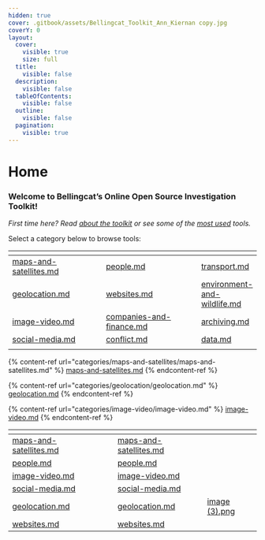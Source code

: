 ```yaml
---
hidden: true
cover: .gitbook/assets/Bellingcat_Toolkit_Ann_Kiernan copy.jpg
coverY: 0
layout:
  cover:
    visible: true
    size: full
  title:
    visible: false
  description:
    visible: false
  tableOfContents:
    visible: false
  outline:
    visible: false
  pagination:
    visible: true
---
```


# Home

### Welcome to Bellingcat’s Online Open Source Investigation Toolkit!

_First time here? Read_ [_about the toolkit_](<README (1).md>) _or see some of the_ [_most used_](most-used.md) _tools._

Select a category below to browse tools:

<table><thead><tr><th width="207"></th><th width="224"></th><th></th></tr></thead><tbody><tr><td><a data-mention href="categories/maps-and-satellites/maps-and-satellites.md">maps-and-satellites.md</a></td><td><a data-mention href="categories/people/people.md">people.md</a></td><td><a data-mention href="categories/transport/transport.md">transport.md</a></td></tr><tr><td><a data-mention href="categories/geolocation/geolocation.md">geolocation.md</a></td><td><a data-mention href="categories/websites/websites.md">websites.md</a></td><td><a data-mention href="categories/environment-and-wildlife/environment-and-wildlife.md">environment-and-wildlife.md</a></td></tr><tr><td><a data-mention href="categories/image-video/image-video.md">image-video.md</a></td><td><a data-mention href="categories/companies-and-finance/companies-and-finance.md">companies-and-finance.md</a></td><td><a data-mention href="categories/archiving/archiving.md">archiving.md</a></td></tr><tr><td><a data-mention href="categories/social-media/social-media.md">social-media.md</a></td><td><a data-mention href="categories/conflict/conflict.md">conflict.md</a></td><td><a data-mention href="categories/data/data.md">data.md</a></td></tr><tr><td></td><td></td><td></td></tr></tbody></table>

{% content-ref url="categories/maps-and-satellites/maps-and-satellites.md" %}
[maps-and-satellites.md](categories/maps-and-satellites/maps-and-satellites.md)
{% endcontent-ref %}

{% content-ref url="categories/geolocation/geolocation.md" %}
[geolocation.md](categories/geolocation/geolocation.md)
{% endcontent-ref %}

{% content-ref url="categories/image-video/image-video.md" %}
[image-video.md](categories/image-video/image-video.md)
{% endcontent-ref %}





<table data-view="cards"><thead><tr><th data-type="content-ref"></th><th></th><th></th><th data-hidden data-card-target data-type="content-ref"></th><th data-hidden data-type="files"></th></tr></thead><tbody><tr><td><a href="categories/maps-and-satellites/maps-and-satellites.md">maps-and-satellites.md</a></td><td></td><td></td><td><a href="categories/maps-and-satellites/maps-and-satellites.md">maps-and-satellites.md</a></td><td></td></tr><tr><td><a href="categories/people/people.md">people.md</a></td><td></td><td></td><td><a href="categories/people/people.md">people.md</a></td><td></td></tr><tr><td><a href="categories/image-video/image-video.md">image-video.md</a></td><td></td><td></td><td><a href="categories/image-video/image-video.md">image-video.md</a></td><td></td></tr><tr><td><a href="categories/social-media/social-media.md">social-media.md</a></td><td></td><td></td><td><a href="categories/social-media/social-media.md">social-media.md</a></td><td></td></tr><tr><td><a href="categories/geolocation/geolocation.md">geolocation.md</a></td><td></td><td></td><td><a href="categories/geolocation/geolocation.md">geolocation.md</a></td><td><a href="tools/invid/.gitbook/assets/image (3).png">image (3).png</a></td></tr><tr><td><a href="categories/websites/websites.md">websites.md</a></td><td></td><td></td><td><a href="categories/websites/websites.md">websites.md</a></td><td></td></tr></tbody></table>

